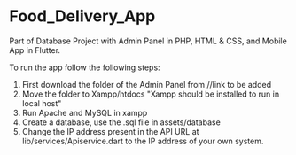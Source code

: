 # Food_Delivery_App

Part of Database Project with Admin Panel in PHP, HTML & CSS, and Mobile App in Flutter.

To run the app follow the following steps:
1. First download the folder of the Admin Panel from //link to be added
2. Move the folder to Xampp/htdocs "Xampp should be installed to run in local host"
3. Run Apache and MySQL in xampp
4. Create a database, use the .sql file in assets/database
5. Change the IP address present in the API URL at lib/services/Apiservice.dart to the IP address of your own system.


